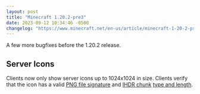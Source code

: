 ```yaml
---
layout: post
title: "Minecraft 1.20.2-pre3"
date: 2023-09-12 10:34:46 -0500
changelog: "https://www.minecraft.net/en-us/article/minecraft-1-20-2-pre-release-3"
---
```


A few more bugfixes before the 1.20.2 release.

## Server Icons

Clients now only show server icons up to 1024x1024 in size. Clients verify that the icon has a valid [PNG file signature](https://en.wikipedia.org/wiki/PNG#File_header) and [IHDR chunk](https://en.wikipedia.org/wiki/PNG#Critical_chunks) [type and length](https://en.wikipedia.org/wiki/PNG#%22Chunks%22_within_the_file).

